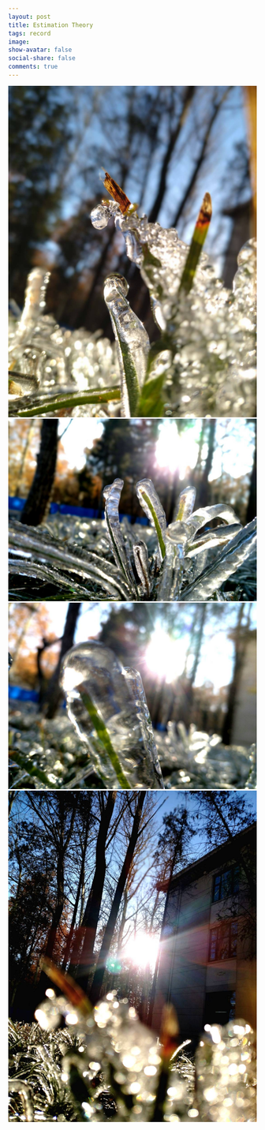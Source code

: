 ```yaml
---
layout: post
title: Estimation Theory
tags: record
image:
show-avatar: false
social-share: false
comments: true
---
```

![1](/assets/img/winter1.jpg)
![1](/assets/img/winter2.jpg)
![1](/assets/img/winter3.jpg)
![1](/assets/img/winter4.jpg)
